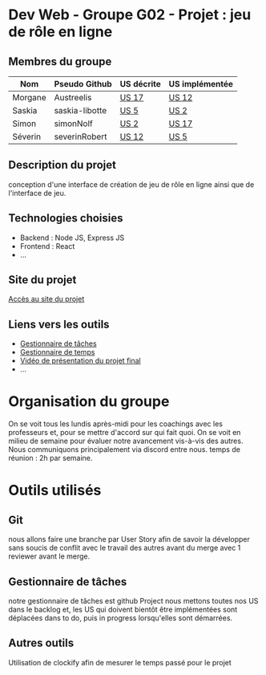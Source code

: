 # Dev Web - Groupe G02 - Projet : jeu de rôle en ligne

## Membres du groupe

Nom | Pseudo Github | US décrite | US implémentée 
--- | ------------- | ---------- | -------------- 
Morgane| Austreelis | [US 17](https://github.com/Austreelis/Dev-Web-2022/issues/21) | [US 12](https://github.com/Austreelis/Dev-Web-2022/issues/12) 
Saskia | saskia-libotte | [US 5](https://github.com/Austreelis/Dev-Web-2022/issues/9) | [US 2](https://github.com/Austreelis/Dev-Web-2022/issues/6) 
Simon | simonNolf | [US 2](https://github.com/Austreelis/Dev-Web-2022/issues/6) | [US 17](https://github.com/Austreelis/Dev-Web-2022/issues/21)
Séverin | severinRobert | [US 12](https://github.com/Austreelis/Dev-Web-2022/issues/12) | [US 5](https://github.com/Austreelis/Dev-Web-2022/issues/9)


## Description du projet

conception d'une interface de création de jeu de rôle en ligne ainsi que de l'interface de jeu.


## Technologies choisies

* Backend : Node JS, Express JS
* Frontend : React
* ... 

## Site du projet

[Accès au site du projet](https://url_to_fill)



## Liens vers les outils

* [Gestionnaire de tâches](https://github.com/Austreelis/Dev-Web-2022/projects/1)
* [Gestionnaire de temps](https://app.clockify.me/teams)
* [Vidéo de présentation du projet final](https://url_to_fill)
* ... 

# Organisation du groupe

On se voit tous les lundis après-midi pour les coachings avec les professeurs et, pour se mettre d'accord sur qui fait quoi. On se voit en milieu de semaine pour évaluer notre avancement vis-à-vis des autres. Nous communiquons principalement via discord entre nous. temps de réunion : 2h par semaine.


# Outils utilisés

## Git


nous allons faire une branche par User Story afin de savoir la développer sans soucis de conflit avec le travail des autres avant du merge avec 1 reviewer avant le merge.

## Gestionnaire de tâches

notre gestionnaire de tâches est github Project nous mettons toutes nos US dans le backlog et, les US qui doivent bientôt être implémentées sont déplacées dans to do, puis in progress lorsqu'elles sont démarrées.

## Autres outils

Utilisation de clockify afin de mesurer le temps passé pour le projet
